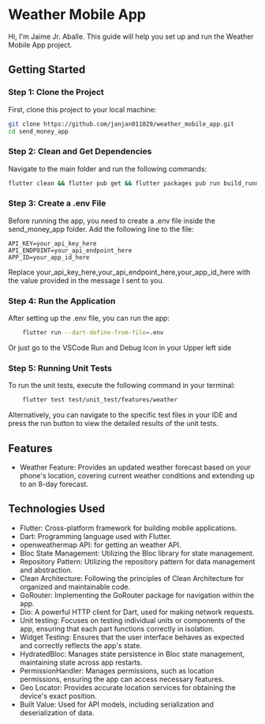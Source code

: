 # Weather Mobile App

Hi, I'm Jaime Jr. Aballe. This guide will help you set up and run the Weather Mobile App project.

## Getting Started

### Step 1: Clone the Project

First, clone this project to your local machine:

```bash
git clone https://github.com/janjan011029/weather_mobile_app.git
cd send_money_app
```

### Step 2: Clean and Get Dependencies

Navigate to the main folder and run the following commands:

```bash
flutter clean && flutter pub get && flutter packages pub run build_runner build
```

### Step 3: Create a .env File

Before running the app, you need to create a .env file inside the send_money_app folder. Add the following line to the file:

```env
API_KEY=your_api_key_here
API_ENDPOINT=your_api_endpoint_here
APP_ID=your_app_id_here
```

Replace your_api_key_here,your_api_endpoint_here,your_app_id_here with the value provided in the message I sent to you.

### Step 4: Run the Application

After setting up the .env file, you can run the app:

```bash
    flutter run --dart-define-from-file=.env
```

Or just go to the VSCode Run and Debug Icon in your Upper left side

### Step 5: Running Unit Tests

To run the unit tests, execute the following command in your terminal:

```bash
    flutter test test/unit_test/features/weather
```

Alternatively, you can navigate to the specific test files in your IDE and press the run button to view the detailed results of the unit tests.

## Features

*  Weather Feature: Provides an updated weather forecast based on your phone's location, covering current weather conditions and extending up to an 8-day forecast.

## Technologies Used

* Flutter: Cross-platform framework for building mobile applications.
* Dart: Programming language used with Flutter.
* openweathermap API: for getting an weather API.
* Bloc State Management: Utilizing the Bloc library for state management.
* Repository Pattern: Utilizing the repository pattern for data management and abstraction.
* Clean Architecture: Following the principles of Clean Architecture for organized and maintainable code.
* GoRouter: Implementing the GoRouter package for navigation within the app.
* Dio: A powerful HTTP client for Dart, used for making network requests.
* Unit testing: Focuses on testing individual units or components of the app, ensuring that each part functions correctly in isolation.
* Widget Testing: Ensures that the user interface behaves as expected and correctly reflects the app's state.
* HydratedBloc: Manages state persistence in Bloc state management, maintaining state across app restarts.
* PermissionHandler: Manages permissions, such as location permissions, ensuring the app can access necessary features.
* Geo Locator: Provides accurate location services for obtaining the device's exact position.
* Built Value: Used for API models, including serialization and deserialization of data.

